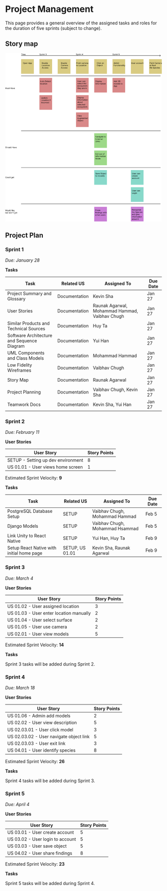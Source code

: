 # Project Management

This page provides a general overview of the assigned tasks and roles for the duration of five sprints (subject to change).

## Story map
![Architecture](../images/storymap.png)

## Project Plan
### Sprint 1
*Due: January 28* 

**Tasks**

| **Task**        | **Related US** | **Assigned To** | **Due Date** |
| --------------- | ------------------- | -------------------- | ------------------------- |
| Project Summary and Glossary | Documentation | Kevin Sha | Jan 27 |
| User Stories | Documentation | Raunak Agarwal, Mohammad Hammad, Vaibhav Chugh | Jan 27 |
| Similar Products and Technical Sources | Documentation | Huy Ta | Jan 27 |
| Software Architecture and Sequence Diagram | Documentation | Yui Han | Jan 27 |
| UML Components and Class Models | Documentation | Mohammad Hammad | Jan 27 |
| Low Fidelity Wireframes| Documentation | Vaibhav Chugh | Jan 27 |
| Story Map | Documentation | Raunak Agarwal | Jan 27 |
| Project Planning | Documentation | Vaibhav Chugh, Kevin Sha | Jan 27 |
| Teamwork Docs | Documentation | Kevin Sha, Yui Han | Jan 27 |

### Sprint 2
*Due: February 11* 

**User Stories**

| **User Story** | **Story Points** |
| --------------- | ------------------- |
| SETUP - Setting up dev environment | 8 |
| US 01.01 - User views home screen| 1 |


Estimated Sprint Velocity: **9**

**Tasks**

| **Task**        | **Related US** | **Assigned To** | **Due Date** |
| --------------- | ------------------- | -------------------- | ------------------------- |
| PostgreSQL Database Setup | SETUP | Vaibhav Chugh, Mohammad Hammad | Feb 5 |
| Django Models | SETUP | Vaibhav Chugh, Mohammad Hsammad | Feb 5 |
| Link Unity to React Native | SETUP | Yui Han, Huy Ta | Feb 9 |
| Setup React Native with initial home page | SETUP, US 01.01 | Kevin Sha, Raunak Agarwal | Feb 9 |

### Sprint 3
*Due: March 4*

**User Stories**

| **User Story** | **Story Points** |
| --------------- | ------------------- |
| US 01.02 - User assigned location| 3 |
| US 01.03 - User enter location manually| 2 |
| US 01.04 - User select surface | 2 |
| US 01.05 - User use camera | 2 |
| US 02.01 - User view models | 5 |

Estimated Sprint Velocity: **14**

**Tasks**

Sprint 3 tasks will be added during Sprint 2.

### Sprint 4
*Due: March 18*

**User Stories**

| **User Story** | **Story Points** |
| --------------- | ------------------- |
| US 01.06 - Admin add models | 2 |
| US 02.02 - User view description | 5 |
| US 02.03.01 - User click model | 3 |
| US 02.03.02 - User navigate object link | 5 |
| US 02.03.03 - User exit link | 3 |
| US 04.01 - User identify species | 8 |

Estimated Sprint Velocity: **26**

**Tasks**

Sprint 4 tasks will be added during Sprint 3.

### Sprint 5
*Due: April 4*

**User Stories**

| **User Story** | **Story Points** |
| --------------- | ------------------- |
| US 03.01 - User create account | 5 |
| US 03.02 - User login to account | 5 |
| US 03.03 - User save object | 5 |
| US 04.02 - User share findings | 8 |

Estimated Sprint Velocity: **23**

**Tasks**

Sprint 5 tasks will be added during Sprint 4.
